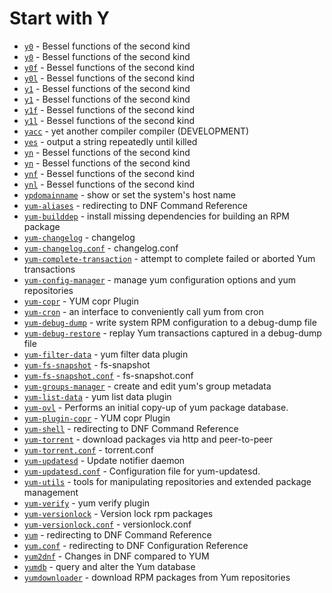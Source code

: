 # Start with Y

- [`y0`](https://www.man7.org/linux/man-pages/man3/y0.3.html) - Bessel functions of the second kind
- [`y0`](https://www.man7.org/linux/man-pages/man3/y0.3p.html) - Bessel functions of the second kind
- [`y0f`](https://www.man7.org/linux/man-pages/man3/y0f.3.html) - Bessel functions of the second kind
- [`y0l`](https://www.man7.org/linux/man-pages/man3/y0l.3.html) - Bessel functions of the second kind
- [`y1`](https://www.man7.org/linux/man-pages/man3/y1.3.html) - Bessel functions of the second kind
- [`y1`](https://www.man7.org/linux/man-pages/man3/y1.3p.html) - Bessel functions of the second kind
- [`y1f`](https://www.man7.org/linux/man-pages/man3/y1f.3.html) - Bessel functions of the second kind
- [`y1l`](https://www.man7.org/linux/man-pages/man3/y1l.3.html) - Bessel functions of the second kind
- [`yacc`](https://www.man7.org/linux/man-pages/man1/yacc.1p.html) - yet another compiler compiler (DEVELOPMENT)
- [`yes`](https://www.man7.org/linux/man-pages/man1/yes.1.html) - output a string repeatedly until killed
- [`yn`](https://www.man7.org/linux/man-pages/man3/yn.3.html) - Bessel functions of the second kind
- [`yn`](https://www.man7.org/linux/man-pages/man3/yn.3p.html) - Bessel functions of the second kind
- [`ynf`](https://www.man7.org/linux/man-pages/man3/ynf.3.html) - Bessel functions of the second kind
- [`ynl`](https://www.man7.org/linux/man-pages/man3/ynl.3.html) - Bessel functions of the second kind
- [`ypdomainname`](https://www.man7.org/linux/man-pages/man1/ypdomainname.1.html) - show or set the system's host name
- [`yum-aliases`](https://www.man7.org/linux/man-pages/man1/yum-aliases.1.html) - redirecting to DNF Command Reference
- [`yum-builddep`](https://www.man7.org/linux/man-pages/man1/yum-builddep.1.html) - install missing dependencies for building an RPM package
- [`yum-changelog`](https://www.man7.org/linux/man-pages/man1/yum-changelog.1.html) - changelog
- [`yum-changelog.conf`](https://www.man7.org/linux/man-pages/man5/yum-changelog.conf.5.html) - changelog.conf
- [`yum-complete-transaction`](https://www.man7.org/linux/man-pages/man8/yum-complete-transaction.8.html) - attempt to complete failed or aborted Yum transactions
- [`yum-config-manager`](https://www.man7.org/linux/man-pages/man1/yum-config-manager.1.html) - manage yum configuration options and yum repositories
- [`yum-copr`](https://www.man7.org/linux/man-pages/man8/yum-copr.8.html) - YUM copr Plugin
- [`yum-cron`](https://www.man7.org/linux/man-pages/man8/yum-cron.8.html) - an interface to conveniently call yum from cron
- [`yum-debug-dump`](https://www.man7.org/linux/man-pages/man1/yum-debug-dump.1.html) - write system RPM configuration to a debug-dump file
- [`yum-debug-restore`](https://www.man7.org/linux/man-pages/man1/yum-debug-restore.1.html) - replay Yum transactions captured in a debug-dump file
- [`yum-filter-data`](https://www.man7.org/linux/man-pages/man1/yum-filter-data.1.html) - yum filter data plugin
- [`yum-fs-snapshot`](https://www.man7.org/linux/man-pages/man1/yum-fs-snapshot.1.html) - fs-snapshot
- [`yum-fs-snapshot.conf`](https://www.man7.org/linux/man-pages/man5/yum-fs-snapshot.conf.5.html) - fs-snapshot.conf
- [`yum-groups-manager`](https://www.man7.org/linux/man-pages/man1/yum-groups-manager.1.html) - create and edit yum's group metadata
- [`yum-list-data`](https://www.man7.org/linux/man-pages/man1/yum-list-data.1.html) - yum list data plugin
- [`yum-ovl`](https://www.man7.org/linux/man-pages/man1/yum-ovl.1.html) - Performs an initial copy-up of yum package database.
- [`yum-plugin-copr`](https://www.man7.org/linux/man-pages/man8/yum-plugin-copr.8.html) - YUM copr Plugin
- [`yum-shell`](https://www.man7.org/linux/man-pages/man8/yum-shell.8.html) - redirecting to DNF Command Reference
- [`yum-torrent`](https://www.man7.org/linux/man-pages/man1/yum-torrent.1.html) - download packages via http and peer-to-peer
- [`yum-torrent.conf`](https://www.man7.org/linux/man-pages/man5/yum-torrent.conf.5.html) - torrent.conf
- [`yum-updatesd`](https://www.man7.org/linux/man-pages/man8/yum-updatesd.8.html) - Update notifier daemon
- [`yum-updatesd.conf`](https://www.man7.org/linux/man-pages/man5/yum-updatesd.conf.5.html) - Configuration file for yum-updatesd.
- [`yum-utils`](https://www.man7.org/linux/man-pages/man1/yum-utils.1.html) - tools for manipulating repositories and extended package management
- [`yum-verify`](https://www.man7.org/linux/man-pages/man1/yum-verify.1.html) - yum verify plugin
- [`yum-versionlock`](https://www.man7.org/linux/man-pages/man1/yum-versionlock.1.html) - Version lock rpm packages
- [`yum-versionlock.conf`](https://www.man7.org/linux/man-pages/man5/yum-versionlock.conf.5.html) - versionlock.conf
- [`yum`](https://www.man7.org/linux/man-pages/man8/yum.8.html) - redirecting to DNF Command Reference
- [`yum.conf`](https://www.man7.org/linux/man-pages/man5/yum.conf.5.html) - redirecting to DNF Configuration Reference
- [`yum2dnf`](https://www.man7.org/linux/man-pages/man8/yum2dnf.8.html) - Changes in DNF compared to YUM
- [`yumdb`](https://www.man7.org/linux/man-pages/man8/yumdb.8.html) - query and alter the Yum database
- [`yumdownloader`](https://www.man7.org/linux/man-pages/man1/yumdownloader.1.html) - download RPM packages from Yum repositories